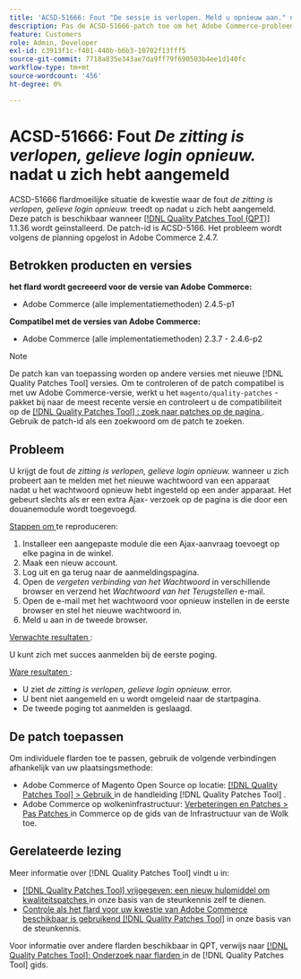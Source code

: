 ```yaml
---
title: 'ACSD-51666: Fout "De sessie is verlopen. Meld u opnieuw aan." nadat u zich hebt aangemeld'
description: Pas de ACSD-51666-patch toe om het Adobe Commerce-probleem op te lossen waarbij de fout *De sessie is verlopen. Meld u opnieuw aan.* treedt op nadat u zich hebt aangemeld.
feature: Customers
role: Admin, Developer
exl-id: c3913f1c-f401-440b-b6b3-10702f13fff5
source-git-commit: 7718a835e343ae7da9ff79f690503b4ee1d140fc
workflow-type: tm+mt
source-wordcount: '456'
ht-degree: 0%

---
```


# ACSD-51666: Fout *De zitting is verlopen, gelieve login opnieuw.* nadat u zich hebt aangemeld

ACSD-51666 flardmoeilijke situatie de kwestie waar de fout *de zitting is verlopen, gelieve login opnieuw.* treedt op nadat u zich hebt aangemeld. Deze patch is beschikbaar wanneer [[!DNL Quality Patches Tool (QPT)]](/help/announcements/adobe-commerce-announcements/magento-quality-patches-released-new-tool-to-self-serve-quality-patches.md) 1.1.36 wordt geïnstalleerd. De patch-id is ACSD-5166. Het probleem wordt volgens de planning opgelost in Adobe Commerce 2.4.7.

## Betrokken producten en versies

**het flard wordt gecreeerd voor de versie van Adobe Commerce:**

* Adobe Commerce (alle implementatiemethoden) 2.4.5-p1

**Compatibel met de versies van Adobe Commerce:**

* Adobe Commerce (alle implementatiemethoden) 2.3.7 - 2.4.6-p2

>[!NOTE]
>
>De patch kan van toepassing worden op andere versies met nieuwe [!DNL Quality Patches Tool] versies. Om te controleren of de patch compatibel is met uw Adobe Commerce-versie, werkt u het `magento/quality-patches` -pakket bij naar de meest recente versie en controleert u de compatibiliteit op de [[!DNL Quality Patches Tool] : zoek naar patches op de pagina ](https://experienceleague.adobe.com/tools/commerce-quality-patches/index.html) . Gebruik de patch-id als een zoekwoord om de patch te zoeken.

## Probleem

U krijgt de fout *de zitting is verlopen, gelieve login opnieuw.* wanneer u zich probeert aan te melden met het nieuwe wachtwoord van een apparaat nadat u het wachtwoord opnieuw hebt ingesteld op een ander apparaat. Het gebeurt slechts als er een extra Ajax- verzoek op de pagina is die door een douanemodule wordt toegevoegd.

<u> Stappen om </u> te reproduceren:

1. Installeer een aangepaste module die een Ajax-aanvraag toevoegt op elke pagina in de winkel.
1. Maak een nieuw account.
1. Log uit en ga terug naar de aanmeldingspagina.
1. Open de *vergeten verbinding van het Wachtwoord* in verschillende browser en verzend het *Wachtwoord van het Terugstellen* e-mail.
1. Open de e-mail met het wachtwoord voor opnieuw instellen in de eerste browser en stel het nieuwe wachtwoord in.
1. Meld u aan in de tweede browser.

<u> Verwachte resultaten </u>:

U kunt zich met succes aanmelden bij de eerste poging.

<u> Ware resultaten </u>:

* U ziet *de zitting is verlopen, gelieve login opnieuw.* error.
* U bent niet aangemeld en u wordt omgeleid naar de startpagina.
* De tweede poging tot aanmelden is geslaagd.

## De patch toepassen

Om individuele flarden toe te passen, gebruik de volgende verbindingen afhankelijk van uw plaatsingsmethode:

* Adobe Commerce of Magento Open Source op locatie: [[!DNL Quality Patches Tool]  > Gebruik ](https://experienceleague.adobe.com/docs/commerce-operations/tools/quality-patches-tool/usage.html) in de handleiding [!DNL Quality Patches Tool] .
* Adobe Commerce op wolkeninfrastructuur: [ Verbeteringen en Patches > Pas Patches ](https://experienceleague.adobe.com/docs/commerce-cloud-service/user-guide/develop/upgrade/apply-patches.html) in Commerce op de gids van de Infrastructuur van de Wolk toe.

## Gerelateerde lezing

Meer informatie over [!DNL Quality Patches Tool] vindt u in:

* [[!DNL Quality Patches Tool]  vrijgegeven: een nieuw hulpmiddel om kwaliteitspatches ](/help/announcements/adobe-commerce-announcements/magento-quality-patches-released-new-tool-to-self-serve-quality-patches.md) in onze basis van de steunkennis zelf te dienen.
* [ Controle als het flard voor uw kwestie van Adobe Commerce beschikbaar is gebruikend  [!DNL Quality Patches Tool]](/help/support-tools/patches-available-in-qpt-tool/check-patch-for-magento-issue-with-magento-quality-patches.md) in onze basis van de steunkennis.

Voor informatie over andere flarden beschikbaar in QPT, verwijs naar [[!DNL Quality Patches Tool]: Onderzoek naar flarden ](https://experienceleague.adobe.com/tools/commerce-quality-patches/index.html) in de [!DNL Quality Patches Tool] gids.
